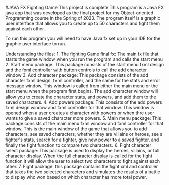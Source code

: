#JAVA FX Fighting Game
This project is complete
This program is a Java FX java app that was developed as the final project for my Object-oriented Programming course in the Spring of 2023. 
The program itself is a graphic user interface that allows you to create up to 50 characters and fight them against each other.

To run this program you will need to have Java fx set up in your IDE for the graphic user interface to run. 

Understanding the files:
        1. The fighting Game final fx: The main fx file that starts the game window when you run the program and calls the start menu
        2. Start menu package: This package consists of the start menu fxml design and the fxml controller with button controls to call the add character window
        3. Add character package: This package consists of the add character fxml design, fxml controller, and the same for the stats and error message window. This window is called from either the main menu or the start menu when the program first begins. The add character window will allow you to create the character stats, and powers, and add them to the saved characters.
        4. Add powers package: This consists of the add powers fxml design window and fxml controller for that window. This window is opened when a user creates a character with powers or when thre user wants to give a saved character more powers.
        5. Main menu package: This package consists of the main menu fxml window and fxml controller for that window. This is the main window of the game that allows you to add characters, see saved characters, whether they are villains or heroes, see a fighter's stats, search for a fighter, give new power to a saved fighter, and finally the fight function to compare two characters. 
        6. Fight character select package: This package is used to display the heroes, villains, or full character display. When the full character display is called for the fight function it will allow the user to select two characters to fight against each other.
        7. Fight package: this package contains the fight xml and controller that takes the two selected characters and simulates the results of a battle to display who won based on which character has more total power. 
